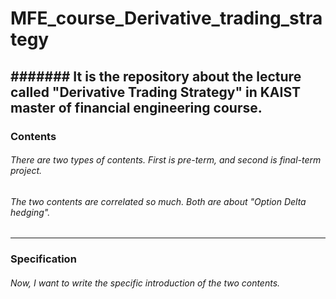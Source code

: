 # MFE_course_Derivative_trading_strategy
####### It is the repository about the lecture called "Derivative Trading Strategy" in KAIST master of financial engineering course.
------------------------------------------------------------------------

### Contents
###### There are two types of contents. First is pre-term, and second is final-term project.
###### The two contents are correlated so much. Both are about "Option Delta hedging".

------------------------------------------------------------------------
### Specification
###### Now, I want to write the specific introduction of the two contents.

